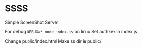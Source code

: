 # SSSS
Simple ScreenShot Server


For debug ```DEBUG=* node index.js``` on linux
Set authkey in index.js


Change public/index.html
Make ss dir in public/

